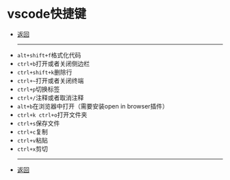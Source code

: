 # vscode快捷键

- [返回](README.md)
  ***
- `alt+shift+f`格式化代码
- `ctrl+b`打开或者关闭侧边栏
- `ctrl+shift+k`删除行
- `ctrl+~`打开或者关闭终端
- `ctrl+p`切换标签
- `ctrl+/`注释或者取消注释
- `alt+b`在浏览器中打开（需要安装open in browser插件）
- `ctrl+k ctrl+o`打开文件夹
- `ctrl+s`保存文件
- `ctrl+c`复制
- `ctrl+v`粘贴
- `ctrl+x`剪切
  ***
- [返回](README.md)